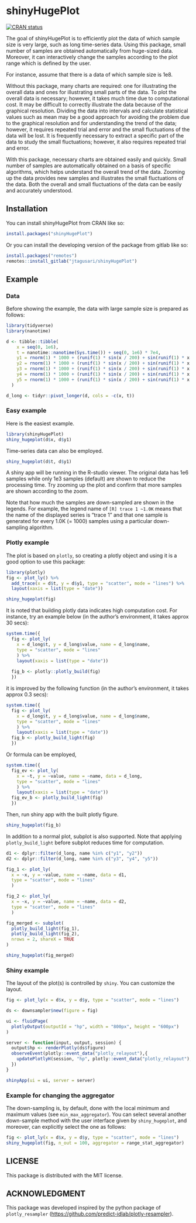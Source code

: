 
# shinyHugePlot

[![CRAN
status](https://www.r-pkg.org/badges/version/shinyHugePlot)](https://CRAN.R-project.org/package=shinyHugePlot)

The goal of shinyHugePlot is to efficiently plot the data of which
sample size is very large, such as long time-series data. Using this
package, small number of samples are obtained automatically from
huge-sized data. Moreover, it can interactively change the samples
according to the plot range which is defined by the user.

For instance, assume that there is a data of which sample size is 1e8.

Without this package, many charts are required: one for illustrating the
overall data and ones for illustrating small parts of the data. To plot
the overall data is necessary; however, it takes much time due to
computational cost. It may be difficult to correctly illustrate the data
because of the graphical resolution. Dividing the data into intervals
and calculate statistical values such as mean may be a good approach for
avoiding the problem due to the graphical resolution and for
understanding the trend of the data; however, it requires repeated trial
and error and the small fluctuations of the data will be lost. It is
frequently necessary to extract a specific part of the data to study the
small fluctuations; however, it also requires repeated trial and error.

With this package, necessary charts are obtained easily and quickly.
Small number of samples are automatically obtained on a basis of
specific algorithms, which helps understand the overall trend of the
data. Zooming up the data provides new samples and illustrates the small
fluctuations of the data. Both the overall and small fluctuations of the
data can be easily and accurately understood.

## Installation

You can install shinyHugePlot from CRAN like so:

``` r
install.packages("shinyHugePlot")
```

Or you can install the developing version of the package from gitlab
like so:

``` r
install.packages("remotes")
remotes::install_gitlab("jtagusari/shinyHugePlot")
```

## Example

### Data

Before showing the example, the data with large sample size is prepared
as follows:

``` r
library(tidyverse)
library(nanotime)

d <- tibble::tibble(
    x = seq(0, 1e6),
    t = nanotime::nanotime(Sys.time()) + seq(0, 1e6) * 7e4,
    y1 = rnorm(1) * 1000 + (runif(1) * sin(x / 200) + sin(runif(1) * x / 200) + runif(1e6 + 1) / 10) * x / 1e3,
    y2 = rnorm(1) * 1000 + (runif(1) * sin(x / 200) + sin(runif(1) * x / 200) + runif(1e6 + 1) / 10) * x / 1e3,
    y3 = rnorm(1) * 1000 + (runif(1) * sin(x / 200) + sin(runif(1) * x / 200) + runif(1e6 + 1) / 10) * x / 1e3,
    y4 = rnorm(1) * 1000 + (runif(1) * sin(x / 200) + sin(runif(1) * x / 200) + runif(1e6 + 1) / 10) * x / 1e3,
    y5 = rnorm(1) * 1000 + (runif(1) * sin(x / 200) + sin(runif(1) * x / 200) + runif(1e6 + 1) / 10) * x / 1e3
  )

d_long <- tidyr::pivot_longer(d, cols = -c(x, t))
```

### Easy example

Here is the easiest example.

``` r
library(shinyHugePlot)
shiny_hugeplot(d$x, d$y1)
```

Time-series data can also be employed.

``` r
shiny_hugeplot(d$t, d$y1)
```

A shiny app will be running in the R-studio viewer. The original data
has 1e6 samples while only 1e3 samples (default) are shown to reduce the
processing time. Try zooming up the plot and confirm that more samples
are shown according to the zoom.

Note that how much the samples are down-sampled are shown in the
legends. For example, the legend name of `[R] trace 1 ~1.0K` means that
the name of the displayed series is “trace 1” and that one sample is
generated for every 1.0K (= 1000) samples using a particular
down-sampling algorithm.

### Plotly example

The plot is based on `plotly`, so creating a plotly object and using it
is a good option to use this package:

``` r
library(plotly)
fig <- plot_ly() %>%
  add_trace(x = d$t, y = d$y1, type = "scatter", mode = "lines") %>% 
  layout(xaxis = list(type = "date"))

shiny_hugeplot(fig)
```

It is noted that building plotly data indicates high computation cost.
For instance, try an example below (in the author’s environment, it
takes approx 30 secs):

``` r
system.time({
  fig <- plot_ly(
    x = d_long$t, y = d_long$value, name = d_long$name,
    type = "scatter", mode = "lines"
    ) %>% 
    layout(xaxis = list(type = "date"))
  
  fig_b <- plotly::plotly_build(fig)
  })
```

it is improved by the following function (in the author’s environment,
it takes approx 0.3 secs):

``` r
system.time({
  fig <- plot_ly(
    x = d_long$t, y = d_long$value, name = d_long$name,
    type = "scatter", mode = "lines"
    ) %>% 
    layout(xaxis = list(type = "date"))
  fig_b <- plotly_build_light(fig)
  })
```

Or formula can be employed,

``` r
system.time({
  fig_ev <- plot_ly(
    x = ~t, y = ~value, name = ~name, data = d_long,
    type = "scatter", mode = "lines"
    ) %>% 
    layout(xaxis = list(type = "date"))
  fig_ev_b <- plotly_build_light(fig)
  })
```

Then, run shiny app with the built plotly figure.

``` r
shiny_hugeplot(fig_b)
```

In addition to a normal plot, subplot is also supported. Note that
applying `plotly_build_light` before subplot reduces time for
computation.

``` r
d1 <- dplyr::filter(d_long, name %in% c("y1", "y2"))
d2 <- dplyr::filter(d_long, name %in% c("y3", "y4", "y5"))

fig_1 <- plot_ly(
  x = ~x, y = ~value, name = ~name, data = d1,
  type = "scatter", mode = "lines"
  ) 

fig_2 <- plot_ly(
  x = ~x, y = ~value, name = ~name, data = d2,
  type = "scatter", mode = "lines"
  ) 

fig_merged <- subplot(
  plotly_build_light(fig_1),
  plotly_build_light(fig_2),
  nrows = 2, shareX = TRUE
)

shiny_hugeplot(fig_merged)
```

### Shiny example

The layout of the plot(s) is controlled by `shiny`. You can customize
the layout.

``` r
fig <- plot_ly(x = d$x, y = d$y, type = "scatter", mode = "lines") 

ds <- downsampler$new(figure = fig)

ui <- fluidPage(
  plotlyOutput(outputId = "hp", width = "800px", height = "600px")
)

server <- function(input, output, session) {
  output$hp <- renderPlotly(ds$figure)
  observeEvent(plotly::event_data("plotly_relayout"),{
    updatePlotlyH(session, "hp", plotly::event_data("plotly_relayout"), ds)
  })
}

shinyApp(ui = ui, server = server)
```

### Example for changing the aggregator

The down-sampling is, by default, done with the local minimum and
maximum values (see `min_max_aggregator`). You can select several
another down-sample method with the user interface given by
`shiny_hugeplot`, and moreover, can explicitly select the one as
follows:

``` r
fig <- plot_ly(x = d$x, y = d$y, type = "scatter", mode = "lines") 
shiny_hugeplot(fig, n_out = 100, aggregator = range_stat_aggregator)
```

## LICENSE

This package is distributed with the MIT license.

## ACKNOWLEDGMENT

This package was developed inspired by the python package of
`plotly_resampler`
(<https://github.com/predict-idlab/plotly-resampler>).
